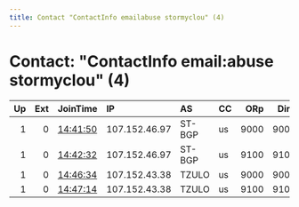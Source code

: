 ```yaml
---
title: Contact "ContactInfo emailabuse stormyclou" (4)
---
```


# Contact: "ContactInfo email:abuse stormyclou" (4)

|   Up |   Ext | JoinTime                                                                                            | IP            | AS     | CC   |   ORp |   Dirp | OS    | Version   | Nickname       |   eFamMembers |
|-----:|------:|:----------------------------------------------------------------------------------------------------|:--------------|:-------|:-----|------:|-------:|:------|:----------|:---------------|--------------:|
|    1 |     0 | [14:41:50](https://metrics.torproject.org/rs.html#details/D692836EFDDFE8CB69744DD7782083F9275A58EC) | 107.152.46.97 | ST-BGP | us   |  9000 |   9001 | Linux | 0.4.5.10  | StormyCloudInc |            26 |
|    1 |     0 | [14:42:32](https://metrics.torproject.org/rs.html#details/F922BAB06A4C960EED3B6F617CF0090EE82F0E17) | 107.152.46.97 | ST-BGP | us   |  9100 |   9101 | Linux | 0.4.5.10  | StormyCloudInc |            26 |
|    1 |     0 | [14:46:34](https://metrics.torproject.org/rs.html#details/AFED92C31ED7FC0E5B83A620FCC54AA57776A6B7) | 107.152.43.38 | TZULO  | us   |  9000 |   9001 | Linux | 0.4.5.10  | StormyCloudInc |            26 |
|    1 |     0 | [14:47:14](https://metrics.torproject.org/rs.html#details/0D6EF858D7DBBF9694F81D9B9CB4A1C99B4F620E) | 107.152.43.38 | TZULO  | us   |  9100 |   9101 | Linux | 0.4.5.10  | StormyCloudInc |            26 |
